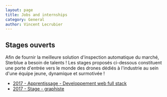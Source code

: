 ```yaml
---
layout: page
title: Jobs and internships
category: General
author: Vincent Lecrubier
---
```


Stages ouverts
--------------

Afin de fournir la meilleure solution d'inspection automatique du marché, Sterblue a besoin de talents ! Les stages proposés ci-dessous constituent une porte d'entrée vers le monde des drones dédiés à l'industrie au sein d'une équipe jeune, dynamique et surmotivée !

  - [2017 - Apprentissage - Developpement web full stack](/jobs/2017-04-11-apprenticeship-full-stack-web-developer)
  - [2017 - Stage - graphiste](/jobs/2017-04-11-apprenticeship-full-stack-web-developer)
